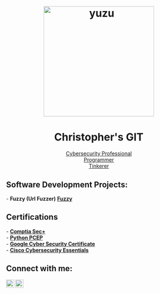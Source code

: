 <h1 align="center">
  <a href="https://yuzu-emu.org/"><img src="https://github.com/ChristophersGIT/ChristophersGIT/assets/147352832/75c37a82-972a-4811-9330-d8ef6e9d905c" alt="yuzu" width="300"></a>
</h1>

<div style="text-align: center;">
  <h1>Christopher's GIT</h1>
  <a href="">Cybersecurity Professional</a> <br/>
  <a href="">Programmer</a> <br/>
  <a href="">Tinkerer</a>
</div>


<h2>Software Development Projects:</h2>
- <b>Fuzzy (Url Fuzzer)</b>  <b><a href="https://github.com/ChristophersGIT/Fuzzy/tree/main">Fuzzy</a></b><br/>
  
<h2>Certifications</h2>
- <b><a href="https://drive.google.com/file/d/1Gw0Xwdn2GvhdU3Nm7iDwDhyg5rJZh8Ih/view?usp=sharing">Comptia Sec+</a></b><br/>
- <b><a href="https://drive.google.com/file/d/1DF5gGo3CpHPV-hHHQfantZb8vqEswJii/view?usp=sharing">Python PCEP</a></b><br/>
- <b><a href="https://drive.google.com/file/d/1GT3LuRzCPcGy5_7CMmPX3Z3Mj8jCDwbH/view?usp=sharing">Google Cyber Security Certificate</a></b><br/>
- <b><a href="https://drive.google.com/file/d/1qnClDNjnxI2_b4HApUB9IQQrCkzOdwyb/view?usp=sharing">Cisco Cybersecurity Essentials</a></b><br/>

<h2>Connect with me:</h2>

[<img align="left" alt="null | YouTube" width="22px" src="https://cdn.jsdelivr.net/npm/simple-icons@v3/icons/youtube.svg" />][youtube]
[<img align="left" alt="null | LinkedIn" width="22px" src="https://cdn.jsdelivr.net/npm/simple-icons@v3/icons/linkedin.svg" />][linkedin]

[youtube]: https://www.youtube.com/
[linkedin]: https://www.linkedin.com/in/christopher-dsouza-it/

